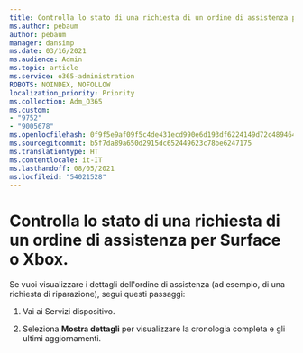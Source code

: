 ```yaml
---
title: Controlla lo stato di una richiesta di un ordine di assistenza per Surface o Xbox.
ms.author: pebaum
author: pebaum
manager: dansimp
ms.date: 03/16/2021
ms.audience: Admin
ms.topic: article
ms.service: o365-administration
ROBOTS: NOINDEX, NOFOLLOW
localization_priority: Priority
ms.collection: Adm_O365
ms.custom:
- "9752"
- "9005678"
ms.openlocfilehash: 0f9f5e9af09f5c4de431ecd990e6d193df6224149d72c48946425824ad60dd23
ms.sourcegitcommit: b5f7da89a650d2915dc652449623c78be6247175
ms.translationtype: HT
ms.contentlocale: it-IT
ms.lasthandoff: 08/05/2021
ms.locfileid: "54021528"
---
```

# <a name="check-the-status-of-a-service-order-request-for-surface-or-xbox"></a>Controlla lo stato di una richiesta di un ordine di assistenza per Surface o Xbox.

Se vuoi visualizzare i dettagli dell'ordine di assistenza (ad esempio, di una richiesta di riparazione), segui questi passaggi:

1. Vai ai Servizi dispositivo.

1. Seleziona **Mostra dettagli** per visualizzare la cronologia completa e gli ultimi aggiornamenti.

